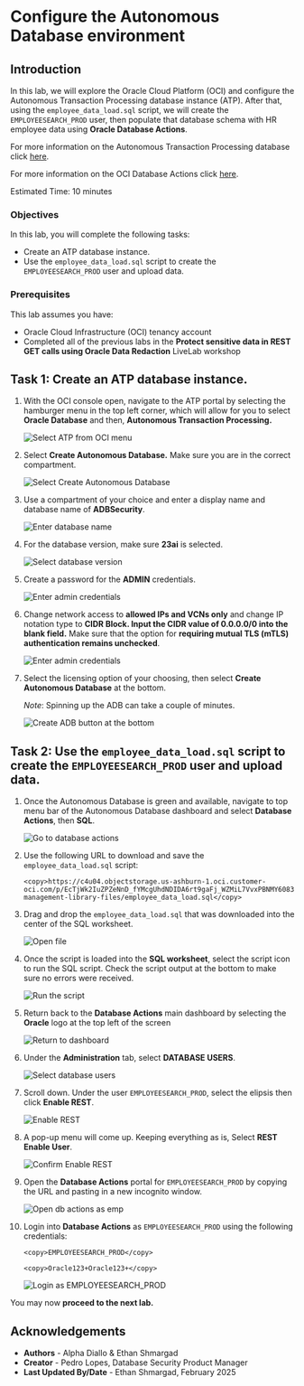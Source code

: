 # Configure the Autonomous Database environment

## Introduction

In this lab, we will explore the Oracle Cloud Platform (OCI) and configure the Autonomous Transaction Processing database instance (ATP). After that, using the `employee_data_load.sql` script, we will create the `EMPLOYEESEARCH_PROD` user, then populate that database schema with HR employee data using **Oracle Database Actions**.

For more information on the Autonomous Transaction Processing database click [here](https://www.oracle.com/autonomous-database/autonomous-transaction-processing/).

For more information on the OCI Database Actions click [here](https://www.oracle.com/database/sqldeveloper/technologies/db-actions/).

Estimated Time: 10 minutes

### Objectives

In this lab, you will complete the following tasks:

- Create an ATP database instance.
- Use the `employee_data_load.sql` script to create the `EMPLOYEESEARCH_PROD` user and upload data.

### Prerequisites

This lab assumes you have:
- Oracle Cloud Infrastructure (OCI) tenancy account
- Completed all of the previous labs in the **Protect sensitive data in REST GET calls using Oracle Data Redaction** LiveLab workshop

## Task 1: Create an ATP database instance.

1. With the OCI console open, navigate to the ATP portal by selecting the hamburger menu in the top left corner, which will allow for you to select **Oracle Database** and then, **Autonomous Transaction Processing.**

    ![Select ATP from OCI menu](images/drords-001.png) 

2. Select **Create Autonomous Database.** Make sure you are in the correct compartment.

    ![Select Create Autonomous Database](images/drords-002.png) 

3. Use a compartment of your choice and enter a display name and database name of **ADBSecurity**.  

    ![Enter database name](images/drords-003.png) 

4. For the database version, make sure **23ai** is selected.

    ![Select database version](images/drords-004.png)

5. Create a password for the **ADMIN** credentials.

    ![Enter admin credentials](images/atp-password.png) 

6. Change network access to **allowed IPs and VCNs only** and change IP notation type to **CIDR Block. Input the CIDR value of 0.0.0.0/0 into the blank field.** Make sure that the option for **requiring mutual TLS (mTLS) authentication remains unchecked**.

    ![Enter admin credentials](images/secure-access.png) 

7. Select the licensing option of your choosing, then select **Create Autonomous Database** at the bottom.
    
    *Note*: Spinning up the ADB can take a couple of minutes.

    ![Create ADB button at the bottom](images/create-the-atp.png)

    

## Task 2: Use the `employee_data_load.sql` script to create the `EMPLOYEESEARCH_PROD` user and upload data.

1. Once the Autonomous Database is green and available, navigate to top menu bar of the Autonomous Database dashboard and select **Database Actions**, then **SQL**.

    ![Go to database actions](images/drords-005.png)

2. Use the following URL to download and save the `employee_data_load.sql` script:

    ```
    <copy>https://c4u04.objectstorage.us-ashburn-1.oci.customer-oci.com/p/EcTjWk2IuZPZeNnD_fYMcgUhdNDIDA6rt9gaFj_WZMiL7VvxPBNMY60837hu5hga/n/c4u04/b/livelabsfiles/o/data-management-library-files/employee_data_load.sql</copy>   
    ```

3. Drag and drop the `employee_data_load.sql` that was downloaded into the center of the SQL worksheet.

    ![Open file](images/drords-006.png)

4. Once the script is loaded into the **SQL worksheet**, select the script icon to run the SQL script. Check the script output at the bottom to make sure no errors were received.

    ![Run the script](images/drords-007.png)

5. Return back to the **Database Actions** main dashboard by selecting the **Oracle** logo at the top left of the screen

    ![Return to dashboard](images/drords-008.png)

6. Under the **Administration** tab, select **DATABASE USERS**.

    ![Select database users](images/drords-009.png)

7. Scroll down. Under the user `EMPLOYEESEARCH_PROD`, select the elipsis then click **Enable REST**. 

    ![Enable REST](images/drords-010.png)

8. A pop-up menu will come up. Keeping everything as is, Select **REST Enable User**.

    ![Confirm Enable REST](images/drords-011.png)

9. Open the **Database Actions** portal for `EMPLOYEESEARCH_PROD` by copying the URL and pasting in a new incognito window.

    ![Open db actions as emp](images/drords-012.png)

10. Login into **Database Actions** as `EMPLOYEESEARCH_PROD` using the following credentials:

    ```
    <copy>EMPLOYEESEARCH_PROD</copy>   
    ```

    ```
    <copy>Oracle123+Oracle123+</copy>
    ```

    ![Login as EMPLOYEESEARCH_PROD](images/drords-013.png)

You may now **proceed to the next lab.**

## Acknowledgements

- **Authors** - Alpha Diallo & Ethan Shmargad
- **Creator** - Pedro Lopes, Database Security Product Manager
- **Last Updated By/Date** - Ethan Shmargad, February 2025
